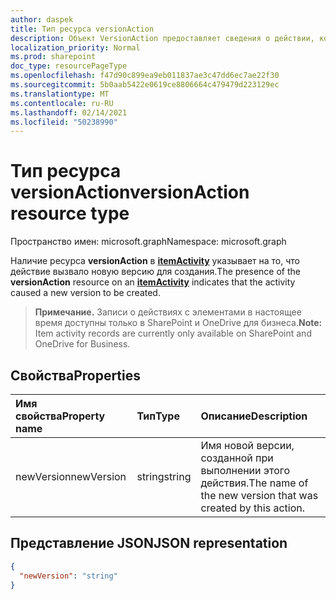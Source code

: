 ```yaml
---
author: daspek
title: Тип ресурса versionAction
description: Объект VersionAction предоставляет сведения о действии, которое привело к новой версии элемента.
localization_priority: Normal
ms.prod: sharepoint
doc_type: resourcePageType
ms.openlocfilehash: f47d90c899ea9eb011837ae3c47dd6ec7ae22f30
ms.sourcegitcommit: 5b0aab5422e0619ce8806664c479479d223129ec
ms.translationtype: MT
ms.contentlocale: ru-RU
ms.lasthandoff: 02/14/2021
ms.locfileid: "50238990"
---
```

# <a name="versionaction-resource-type"></a><span data-ttu-id="63a2a-103">Тип ресурса versionAction</span><span class="sxs-lookup"><span data-stu-id="63a2a-103">versionAction resource type</span></span>

<span data-ttu-id="63a2a-104">Пространство имен: microsoft.graph</span><span class="sxs-lookup"><span data-stu-id="63a2a-104">Namespace: microsoft.graph</span></span>

<span data-ttu-id="63a2a-105">Наличие ресурса **versionAction** в [**itemActivity**][activity] указывает на то, что действие вызвало новую версию для создания.</span><span class="sxs-lookup"><span data-stu-id="63a2a-105">The presence of the **versionAction** resource on an [**itemActivity**][activity] indicates that the activity caused a new version to be created.</span></span>

><span data-ttu-id="63a2a-106">**Примечание.** Записи о действиях с элементами в настоящее время доступны только в SharePoint и OneDrive для бизнеса.</span><span class="sxs-lookup"><span data-stu-id="63a2a-106">**Note:** Item activity records are currently only available on SharePoint and OneDrive for Business.</span></span>

[activity]: itemactivity.md

## <a name="properties"></a><span data-ttu-id="63a2a-107">Свойства</span><span class="sxs-lookup"><span data-stu-id="63a2a-107">Properties</span></span>

| <span data-ttu-id="63a2a-108">Имя свойства</span><span class="sxs-lookup"><span data-stu-id="63a2a-108">Property name</span></span> | <span data-ttu-id="63a2a-109">Тип</span><span class="sxs-lookup"><span data-stu-id="63a2a-109">Type</span></span>   | <span data-ttu-id="63a2a-110">Описание</span><span class="sxs-lookup"><span data-stu-id="63a2a-110">Description</span></span>
|:--------------|:-------|:----------------------------------------------------
| <span data-ttu-id="63a2a-111">newVersion</span><span class="sxs-lookup"><span data-stu-id="63a2a-111">newVersion</span></span>    | <span data-ttu-id="63a2a-112">string</span><span class="sxs-lookup"><span data-stu-id="63a2a-112">string</span></span> | <span data-ttu-id="63a2a-113">Имя новой версии, созданной при выполнении этого действия.</span><span class="sxs-lookup"><span data-stu-id="63a2a-113">The name of the new version that was created by this action.</span></span>

## <a name="json-representation"></a><span data-ttu-id="63a2a-114">Представление JSON</span><span class="sxs-lookup"><span data-stu-id="63a2a-114">JSON representation</span></span>

<!-- {
  "blockType": "resource",
  "optionalProperties": [ ],
  "@type": "microsoft.graph.versionAction"
}-->

```json
{
  "newVersion": "string"
}
```

<!--
{
  "type": "#page.annotation",
  "description": "The VersionAction object provides information about an activity that resulted in a new item version.",
  "keywords": "activities,activity,action,version",
  "section": "documentation",
  "tocPath": "Resources/VersionAction",
  "suppressions": []
}
-->

